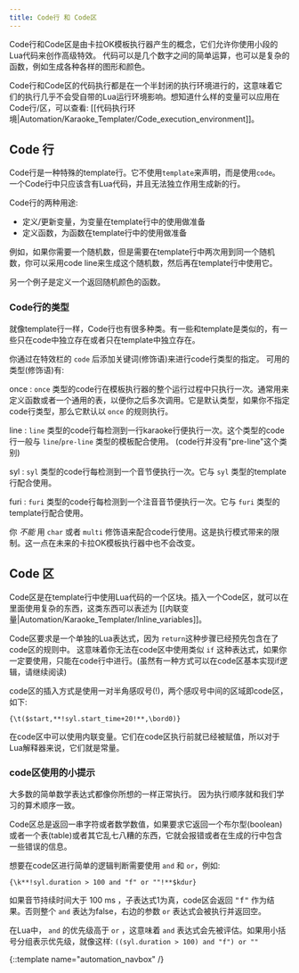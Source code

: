 ```yaml
---
title: Code行 和 Code区
---
```

Code行和Code区是由卡拉OK模板执行器产生的概念，它们允许你使用小段的Lua代码来创作高级特效。
代码可以是几个数字之间的简单运算，也可以是复杂的函数，例如生成各种各样的图形和颜色。

Code行和Code区的代码执行都是在一个半封闭的执行环境进行的，这意味着它们的执行几乎不会受自带的Lua运行环境影响。想知道什么样的变量可以应用在Code行/区，可以查看: [[代码执行环境|Automation/Karaoke_Templater/Code_execution_environment]]。

## Code 行  ##

Code行是一种特殊的template行。它不使用`template`来声明，而是使用`code`。 
一个Code行中只应该含有Lua代码，并且无法独立作用生成新的行。

Code行的两种用途:

* 定义/更新变量，为变量在template行中的使用做准备
* 定义函数，为函数在template行中的使用做准备

例如，如果你需要一个随机数，但是需要在template行中两次用到同一个随机数，你可以采用code line来生成这个随机数，然后再在template行中使用它。

另一个例子是定义一个返回随机颜色的函数。


### Code行的类型  ###

就像template行一样，Code行也有很多种类。有一些和template是类似的，有一些只在code中独立存在或者只在template中独立存在。

你通过在特效栏的 `code` 后添加关键词(修饰语)来进行code行类型的指定。
可用的类型(修饰语)有:

once
: `once` 类型的code行在模板执行器的整个运行过程中只执行一次。通常用来定义函数或者一个通用的表，以便你之后多次调用。它是默认类型，如果你不指定code行类型，那么它默认以 `once` 的规则执行。

line
: `line` 类型的code行每检测到一行karaoke行便执行一次。这个类型的code行一般与 `line`/`pre-line` 类型的模板配合使用。
(code行并没有"pre-line"这个类别)

syl
: `syl` 类型的code行每检测到一个音节便执行一次。它与 `syl` 类型的template行配合使用。

furi
: `furi` 类型的code行每检测到一个注音音节便执行一次。它与 `furi` 类型的template行配合使用。

你 _不能_ 用 `char` 或者 `multi` 修饰语来配合code行使用。这是执行模式带来的限制。这一点在未来的卡拉OK模板执行器中也不会改变。

## Code 区  ##

Code区是在template行中使用Lua代码的一个区块。插入一个Code区，就可以在里面使用复杂的东西，这类东西可以表述为 [[内联变量|Automation/Karaoke_Templater/Inline_variables]]。

Code区要求是一个单独的Lua表达式，因为 `return`这种步骤已经预先包含在了code区的规则中。
这意味着你无法在code区中使用类似 `if` 这种表达式，如果你一定要使用，只能在code行中进行。(虽然有一种方式可以在code区基本实现if逻辑，请继续阅读)

code区的插入方式是使用一对半角感叹号(!)，两个感叹号中间的区域即code区，如下:

    {\t($start,**!syl.start_time+20!**,\bord0)}

在code区中可以使用内联变量。它们在code区执行前就已经被赋值，所以对于Lua解释器来说，它们就是常量。

### code区使用的小提示  ###

大多数的简单数学表达式都像你所想的一样正常执行。
因为执行顺序就和我们学习的算术顺序一致。

Code区总是返回一串字符或者数学数值，如果要求它返回一个布尔型(boolean)或者一个表(table)或者其它乱七八糟的东西，它就会报错或者在生成的行中包含一些错误的信息。

想要在code区进行简单的逻辑判断需要使用 `and` 和 `or`，例如:

    {\k**!syl.duration > 100 and "f" or ""!**$kdur}

如果音节持续时间大于 100 ms ，子表达式1为真，code区会返回 <tt>"f"</tt> 作为结果。否则整个 `and`
表达为false，右边的参数 `or` 表达式会被执行并返回空。

在Lua中， `and` 的优先级高于 `or` ，这意味着 `and` 表达式会先被评估。如果用小括号分组表示优先级，就像这样:
`((syl.duration > 100) and "f") or ""`

{::template name="automation_navbox" /}

